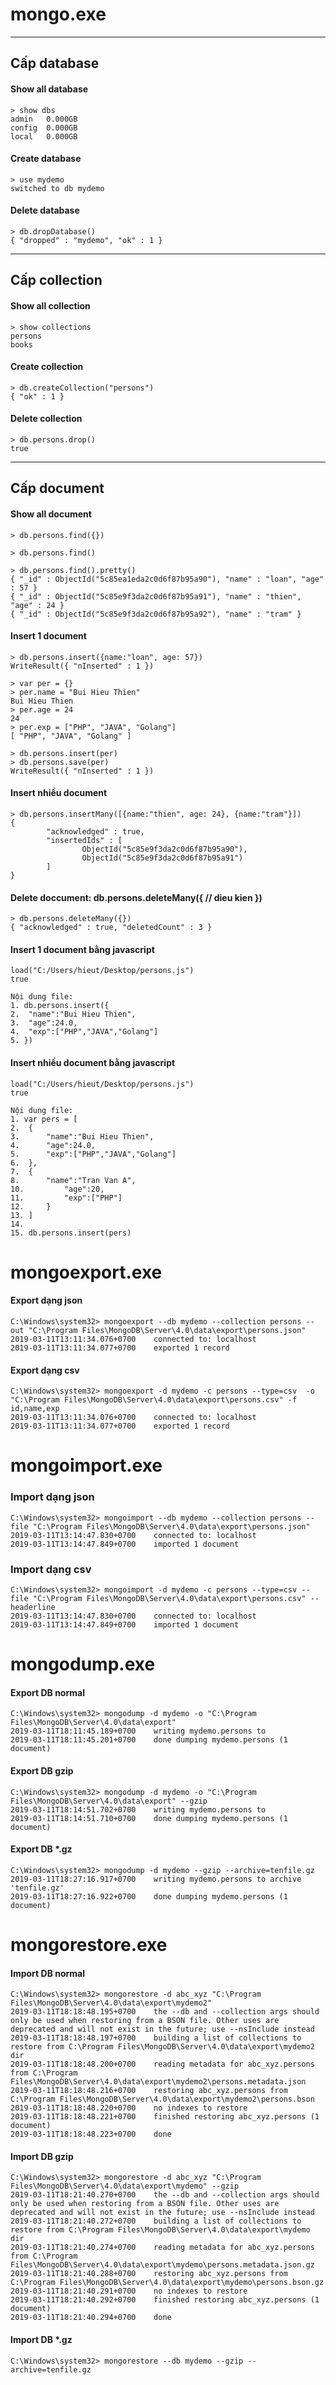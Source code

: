 # mongo.exe
___
## Cấp database
#### Show all database
```
> show dbs
admin   0.000GB
config  0.000GB
local   0.000GB
```
#### Create database
```
> use mydemo
switched to db mydemo
```
#### Delete database
```
> db.dropDatabase()
{ "dropped" : "mydemo", "ok" : 1 }
```

___
## Cấp collection
#### Show all collection
```
> show collections
persons
books
```
#### Create collection
```
> db.createCollection("persons")
{ "ok" : 1 }
```
#### Delete collection
```
> db.persons.drop()
true
```

___
## Cấp document
#### Show all document
```
> db.persons.find({})

> db.persons.find()

> db.persons.find().pretty()
{ "_id" : ObjectId("5c85ea1eda2c0d6f87b95a90"), "name" : "loan", "age" : 57 }
{ "_id" : ObjectId("5c85e9f3da2c0d6f87b95a91"), "name" : "thien", "age" : 24 }
{ "_id" : ObjectId("5c85e9f3da2c0d6f87b95a92"), "name" : "tram" }
```
#### Insert 1 document
```
> db.persons.insert({name:"loan", age: 57})
WriteResult({ "nInserted" : 1 })
```
```
> var per = {}
> per.name = "Bui Hieu Thien"
Bui Hieu Thien
> per.age = 24
24
> per.exp = ["PHP", "JAVA", "Golang"]
[ "PHP", "JAVA", "Golang" ]

> db.persons.insert(per)
> db.persons.save(per)
WriteResult({ "nInserted" : 1 })
```
#### Insert nhiều document
```
> db.persons.insertMany([{name:"thien", age: 24}, {name:"tram"}])
{
        "acknowledged" : true,
        "insertedIds" : [
                ObjectId("5c85e9f3da2c0d6f87b95a90"),
                ObjectId("5c85e9f3da2c0d6f87b95a91")
        ]
}
```
#### Delete doccument: db.persons.deleteMany({ // dieu kien })
```
> db.persons.deleteMany({})
{ "acknowledged" : true, "deletedCount" : 3 }
```

#### Insert 1 document bằng javascript
```
load("C:/Users/hieut/Desktop/persons.js")
true
```
```
Nội dung file:
1. db.persons.insert({
2. 	"name":"Bui Hieu Thien",
3. 	"age":24.0,
4. 	"exp":["PHP","JAVA","Golang"]
5. })
```
#### Insert nhiều document bằng javascript
```
load("C:/Users/hieut/Desktop/persons.js")
true
```
```
Nội dung file:
1. var pers = [
2. 	{
3. 		"name":"Bui Hieu Thien",
4. 		"age":24.0,
5. 		"exp":["PHP","JAVA","Golang"]
6. 	},
7. 	{
8. 		"name":"Tran Van A",
10. 		"age":20,
11. 		"exp":["PHP"]
12. 	}
13. ]
14. 
15. db.persons.insert(pers)
```


# mongoexport.exe
#### Export dạng json
```
C:\Windows\system32> mongoexport --db mydemo --collection persons --out "C:\Program Files\MongoDB\Server\4.0\data\export\persons.json"
2019-03-11T13:11:34.076+0700    connected to: localhost
2019-03-11T13:11:34.077+0700    exported 1 record
```
#### Export dạng csv
```
C:\Windows\system32> mongoexport -d mydemo -c persons --type=csv  -o "C:\Program Files\MongoDB\Server\4.0\data\export\persons.csv" -f id,name,exp
2019-03-11T13:11:34.076+0700    connected to: localhost
2019-03-11T13:11:34.077+0700    exported 1 record
```

# mongoimport.exe
### Import dạng json
```
C:\Windows\system32> mongoimport --db mydemo --collection persons --file "C:\Program Files\MongoDB\Server\4.0\data\export\persons.json"
2019-03-11T13:14:47.830+0700    connected to: localhost
2019-03-11T13:14:47.849+0700    imported 1 document
```
### Import dạng csv
```
C:\Windows\system32> mongoimport -d mydemo -c persons --type=csv --file "C:\Program Files\MongoDB\Server\4.0\data\export\persons.csv" --headerline
2019-03-11T13:14:47.830+0700    connected to: localhost
2019-03-11T13:14:47.849+0700    imported 1 document
```

# mongodump.exe
#### Export DB normal
```
C:\Windows\system32> mongodump -d mydemo -o "C:\Program Files\MongoDB\Server\4.0\data\export"
2019-03-11T18:11:45.189+0700    writing mydemo.persons to
2019-03-11T18:11:45.201+0700    done dumping mydemo.persons (1 document)
```
#### Export DB gzip
```
C:\Windows\system32> mongodump -d mydemo -o "C:\Program Files\MongoDB\Server\4.0\data\export" --gzip
2019-03-11T18:14:51.702+0700    writing mydemo.persons to
2019-03-11T18:14:51.710+0700    done dumping mydemo.persons (1 document)
```
#### Export DB *.gz
```
C:\Windows\system32> mongodump -d mydemo --gzip --archive=tenfile.gz
2019-03-11T18:27:16.917+0700    writing mydemo.persons to archive 'tenfile.gz'
2019-03-11T18:27:16.922+0700    done dumping mydemo.persons (1 document)
```

# mongorestore.exe
#### Import DB normal
```
C:\Windows\system32> mongorestore -d abc_xyz "C:\Program Files\MongoDB\Server\4.0\data\export\mydemo2"
2019-03-11T18:18:48.195+0700    the --db and --collection args should only be used when restoring from a BSON file. Other uses are deprecated and will not exist in the future; use --nsInclude instead
2019-03-11T18:18:48.197+0700    building a list of collections to restore from C:\Program Files\MongoDB\Server\4.0\data\export\mydemo2 dir
2019-03-11T18:18:48.200+0700    reading metadata for abc_xyz.persons from C:\Program Files\MongoDB\Server\4.0\data\export\mydemo2\persons.metadata.json
2019-03-11T18:18:48.216+0700    restoring abc_xyz.persons from C:\Program Files\MongoDB\Server\4.0\data\export\mydemo2\persons.bson
2019-03-11T18:18:48.220+0700    no indexes to restore
2019-03-11T18:18:48.221+0700    finished restoring abc_xyz.persons (1 document)
2019-03-11T18:18:48.223+0700    done
```
#### Import DB gzip
```
C:\Windows\system32> mongorestore -d abc_xyz "C:\Program Files\MongoDB\Server\4.0\data\export\mydemo" --gzip
2019-03-11T18:21:40.270+0700    the --db and --collection args should only be used when restoring from a BSON file. Other uses are deprecated and will not exist in the future; use --nsInclude instead
2019-03-11T18:21:40.272+0700    building a list of collections to restore from C:\Program Files\MongoDB\Server\4.0\data\export\mydemo dir
2019-03-11T18:21:40.274+0700    reading metadata for abc_xyz.persons from C:\Program Files\MongoDB\Server\4.0\data\export\mydemo\persons.metadata.json.gz
2019-03-11T18:21:40.288+0700    restoring abc_xyz.persons from C:\Program Files\MongoDB\Server\4.0\data\export\mydemo\persons.bson.gz
2019-03-11T18:21:40.291+0700    no indexes to restore
2019-03-11T18:21:40.292+0700    finished restoring abc_xyz.persons (1 document)
2019-03-11T18:21:40.294+0700    done
```
#### Import DB *.gz
```
C:\Windows\system32> mongorestore --db mydemo --gzip --archive=tenfile.gz
```




